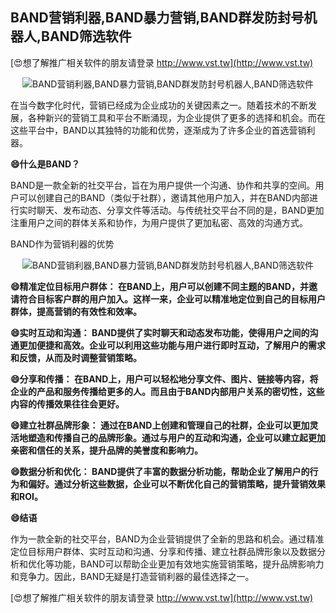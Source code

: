 ## **BAND营销利器,BAND暴力营销,BAND群发防封号机器人,BAND筛选软件**

[😍想了解推广相关软件的朋友请登录 http://www.vst.tw](http://www.vst.tw)

 <center><img src="https://vst.tw/MP4/tuiguang/png/0.png" alt="BAND营销利器,BAND暴力营销,BAND群发防封号机器人,BAND筛选软件"></center>

在当今数字化时代，营销已经成为企业成功的关键因素之一。随着技术的不断发展，各种新兴的营销工具和平台不断涌现，为企业提供了更多的选择和机会。而在这些平台中，BAND以其独特的功能和优势，逐渐成为了许多企业的首选营销利器。

**😄什么是BAND？**

BAND是一款全新的社交平台，旨在为用户提供一个沟通、协作和共享的空间。用户可以创建自己的BAND（类似于社群），邀请其他用户加入，并在BAND内部进行实时聊天、发布动态、分享文件等活动。与传统社交平台不同的是，BAND更加注重用户之间的群体关系和协作，为用户提供了更加私密、高效的沟通方式。

BAND作为营销利器的优势

 <center><img src="https://vst.tw/MP4/tuiguang/png/5.png" alt="BAND营销利器,BAND暴力营销,BAND群发防封号机器人,BAND筛选软件"></center>

**😄精准定位目标用户群体： 在BAND上，用户可以创建不同主题的BAND，并邀请符合目标客户群的用户加入。这样一来，企业可以精准地定位到自己的目标用户群体，提高营销的有效性和效率。**

**😄实时互动和沟通： BAND提供了实时聊天和动态发布功能，使得用户之间的沟通更加便捷和高效。企业可以利用这些功能与用户进行即时互动，了解用户的需求和反馈，从而及时调整营销策略。**

**😄分享和传播： 在BAND上，用户可以轻松地分享文件、图片、链接等内容，将企业的产品和服务传播给更多的人。而且由于BAND内部用户关系的密切性，这些内容的传播效果往往会更好。**

**😄建立社群品牌形象： 通过在BAND上创建和管理自己的社群，企业可以更加灵活地塑造和传播自己的品牌形象。通过与用户的互动和沟通，企业可以建立起更加亲密和信任的关系，提升品牌的美誉度和影响力。**

**😄数据分析和优化： BAND提供了丰富的数据分析功能，帮助企业了解用户的行为和偏好。通过分析这些数据，企业可以不断优化自己的营销策略，提升营销效果和ROI。**

**😄结语**

作为一款全新的社交平台，BAND为企业营销提供了全新的思路和机会。通过精准定位目标用户群体、实时互动和沟通、分享和传播、建立社群品牌形象以及数据分析和优化等功能，BAND可以帮助企业更加有效地实施营销策略，提升品牌影响力和竞争力。因此，BAND无疑是打造营销利器的最佳选择之一。

[😍想了解推广相关软件的朋友请登录 http://www.vst.tw](http://www.vst.tw)



